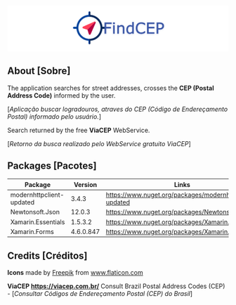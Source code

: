 ![](https://github.com/Bxstars/FindCEP/blob/master/TelasApp/Banner.PNG)

## About [Sobre]

The application searches for street addresses, crosses the **CEP (Postal Address Code)** informed by the user.

[_Aplicação buscar logradouros, atraves do CEP (Código de Endereçamento Postal) informado pelo usuário._]

Search returned by the free **ViaCEP** WebService.

[_Retorno da busca realizado pelo WebService gratuito ViaCEP_]


## Packages [Pacotes]

Package | Version | Links
------------ | ------------- | -------------
modernhttpclient-updated | 3.4.3 | https://www.nuget.org/packages/modernhttpclient-updated
Newtonsoft.Json | 12.0.3 | https://www.nuget.org/packages/Newtonsoft.Json
Xamarin.Essentials | 1.5.3.2 | https://www.nuget.org/packages/Xamarin.Essentials
Xamarin.Forms | 4.6.0.847 | https://www.nuget.org/packages/Xamarin.Forms


## Credits [Créditos]

**Icons** made by <a href="http://www.freepik.com/" title="Freepik">Freepik</a> from <a href="https://www.flaticon.com/br/" title="Flaticon">www.flaticon.com</a>

**ViaCEP https://viacep.com.br/** Consult Brazil Postal Address Codes (CEP) - [_Consultar Códigos de Endereçamento Postal (CEP) do Brasil_]
